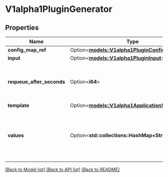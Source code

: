 # V1alpha1PluginGenerator

## Properties

Name | Type | Description | Notes
------------ | ------------- | ------------- | -------------
**config_map_ref** | Option<[**models::V1alpha1PluginConfigMapRef**](v1alpha1PluginConfigMapRef.md)> |  | [optional]
**input** | Option<[**models::V1alpha1PluginInput**](v1alpha1PluginInput.md)> |  | [optional]
**requeue_after_seconds** | Option<**i64**> | RequeueAfterSeconds determines how long the ApplicationSet controller will wait before reconciling the ApplicationSet again. | [optional]
**template** | Option<[**models::V1alpha1ApplicationSetTemplate**](v1alpha1ApplicationSetTemplate.md)> |  | [optional]
**values** | Option<**std::collections::HashMap<String, String>**> | Values contains key/value pairs which are passed directly as parameters to the template. These values will not be sent as parameters to the plugin. | [optional]

[[Back to Model list]](../README.md#documentation-for-models) [[Back to API list]](../README.md#documentation-for-api-endpoints) [[Back to README]](../README.md)


